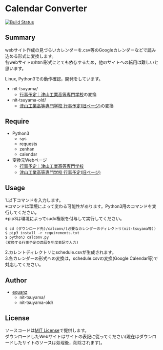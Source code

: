 # Calendar Converter

[![Build Status](https://travis-ci.org/equanz/calconv.svg?branch=master)](https://travis-ci.org/equanz/calconv)

## Summary
webサイト作成の見づらいカレンダーを.csv等のGoogleカレンダーなどで読み込める形式に変換します。  
各webサイトのhtml形式にとても依存するため，他のサイトへの転用は難しいと思います。

Linux, Python3での動作確認，開発をしています。

* nit-tsuyama/
  - [行事予定｜津山工業高等専門学校](http://www.tsuyama-ct.ac.jp/gyoujiVer4/gyouji.html)の変換
* nit-tsuyama-old/
  - [津山工業高等専門学校 行事予定(旧ページ)](http://www.tsuyama-ct.ac.jp/honkou/annai/gyouji.htm)の変換

## Require
* Python3
  - sys
  - requests
  - zenhan
  - calendar
* 変換元Webページ
  - [行事予定｜津山工業高等専門学校](http://www.tsuyama-ct.ac.jp/gyoujiVer4/gyouji.html)
  - [津山工業高等専門学校 行事予定(旧ページ)](http://www.tsuyama-ct.ac.jp/honkou/annai/gyouji.htm)

## Usage
1.以下コマンドを入力します。  
※コマンドは環境によって変わる可能性があります。Python3用のコマンドを実行してください。  
※pip3は環境によってsudo権限を付与して実行してください。
```
$ cd (ダウンロード先)/calconv/(必要なカレンダーのディレクトリ(nit-tsuyama等))
$ pip3 install -r requirements.txt
$ python3 calconv.py
(変換する行事予定の西暦を年度表記で入力)
```
2.カレントディレクトリにschedule.csvが生成されます。  
3.各カレンダーの形式への変換は，schedule.csvの変換(Google Calendar等)で対応してください。

## Author
* [equanz](https://github.com/equanz)
  - nit-tsuyama/
  - nit-tsuyama-old/

## License
ソースコードは[MIT License](./LICENSE.txt)で提供します。  
ダウンロードしたWebサイトはサイトの表記に従ってください(現在はダウンロードしたサイトのソースは処理後，削除されます)。
